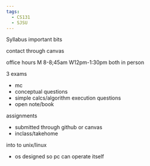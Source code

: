 ```yaml
---
tags:
  - CS131
  - SJSU
---
```


Syllabus important bits

contact through canvas

office hours M 8-8;45am W12pm-1:30pm both in person

3 exams
- mc
- conceptual questions
- simple calcs/algorithm execution questions
- open note/book

assignments
- submitted through github or canvas
- inclass/takehome

into to unix/linux

- os designed so pc can operate itself

